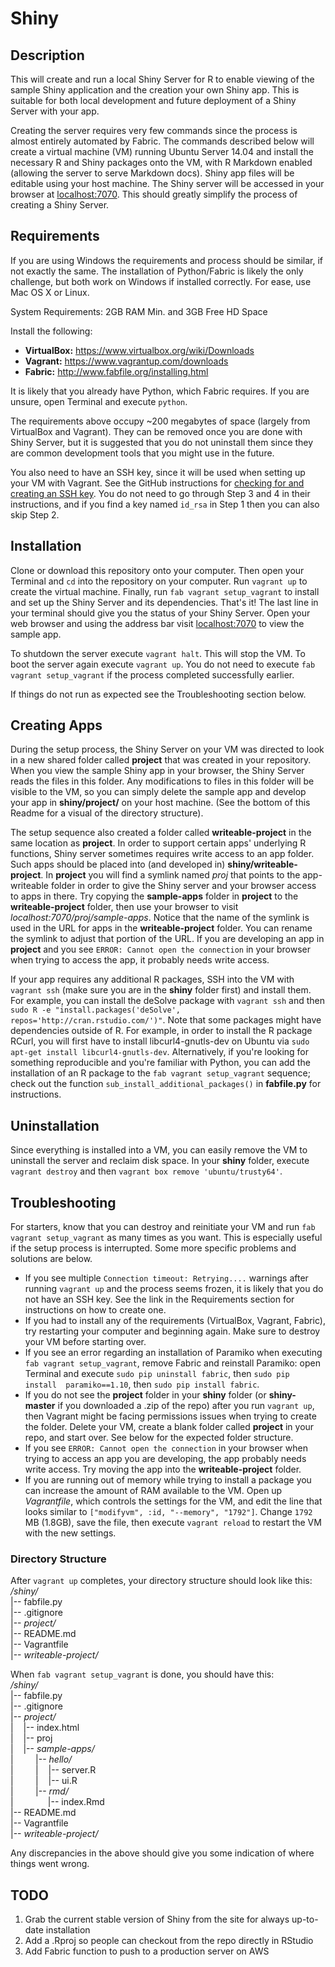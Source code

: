 Shiny
=====

Description
-----------

This will create and run a local Shiny Server for R to enable viewing of the 
sample Shiny application and the creation your own Shiny app. This is 
suitable for both local development and future deployment of a Shiny Server 
with your app.

Creating the server requires very few commands since the process is 
almost entirely automated by Fabric. The commands described below will create
a virtual machine (VM) running Ubuntu Server 14.04 and install the necessary 
R and Shiny packages onto the VM, with R Markdown enabled (allowing the 
server to serve Markdown docs). Shiny app files will be editable using your 
host machine. The Shiny server will be accessed in your browser at 
[localhost:7070](http://localhost:7070). This should greatly simplify the
process of creating a Shiny Server.

Requirements
------------

If you are using Windows the requirements and process should be similar, 
if not exactly the same. The installation of Python/Fabric is likely the 
only challenge, but both work on Windows if installed correctly. For ease, 
use Mac OS X or Linux.

System Requirements: 2GB RAM Min. and 3GB Free HD Space

Install the following:

+ **VirtualBox:** https://www.virtualbox.org/wiki/Downloads
+ **Vagrant:** https://www.vagrantup.com/downloads
+ **Fabric:** http://www.fabfile.org/installing.html

It is likely that you already have Python, which Fabric requires. If you are 
unsure, open Terminal and execute `python`.

The requirements above occupy ~200 megabytes of space (largely from 
VirtualBox and Vagrant). They can be removed once you are done with Shiny 
Server, but it is suggested that you do not uninstall them since they are 
common development tools that you might use in the future.

You also need to have an SSH key, since it will be used when setting up your 
VM with Vagrant. See the GitHub instructions for [checking for and creating 
an SSH key][1]. You do not need to go through Step 3 and 4 in their 
instructions, and if you find a key named `id_rsa` in Step 1 then you can 
also skip Step 2.

Installation
------------

Clone or download this repository onto your computer. Then open your Terminal
and `cd` into the repository on your computer. Run `vagrant up` to create 
the virtual machine. Finally, run `fab vagrant setup_vagrant` to install and
set up the Shiny Server and its dependencies. That's it! The last line in 
your terminal should give you the status of your Shiny Server. Open your 
web browser and using the address bar visit
[localhost:7070](http://localhost:7070) to view the sample app.

To shutdown the server execute `vagrant halt`. This will stop the VM. To boot 
the server again execute `vagrant up`. You do not need to execute `fab 
vagrant setup_vagrant` if the process completed successfully earlier.

If things do not run as expected see the Troubleshooting section below. 

Creating Apps
-------------

During the setup process, the Shiny Server on your VM was directed to look in a 
new shared folder called **project** that was created in your repository. When 
you view the sample Shiny app in your browser, the Shiny Server reads the 
files in this folder. Any modifications to files in this folder will be 
visible to the VM, so you can simply delete the sample app and develop your app
in **shiny/project/** on your host machine. (See the bottom of this Readme for
a visual of the directory structure).

The setup sequence also created a folder called **writeable-project** in the 
same location as **project**. In order to support certain apps' underlying R 
functions, Shiny server sometimes requires write access to an app folder. Such 
apps should be placed into (and developed in) **shiny/writeable-project**. In
**project** you will find a symlink named *proj* that points to the
app-writeable folder in order to give the Shiny server and your browser access
to apps in there. Try copying the **sample-apps** folder in **project** to the 
**writeable-project** folder, then use your browser to visit
*localhost:7070/proj/sample-apps*. Notice that the name of the symlink is used
in the URL for apps in the **writeable-project** folder. You can rename the
symlink to adjust that portion of the URL. If you are developing an app in
**project** and you see `ERROR: Cannot open the connection` in your 
browser when trying to access the app, it probably needs write access.

If your app requires any additional R packages, SSH into the VM with `vagrant
ssh` (make sure you are in the **shiny** folder first) and install them. For 
example, you can install the deSolve package with `vagrant ssh` and then 
`sudo R -e "install.packages('deSolve', repos='http://cran.rstudio.com/')"`.
Note that some packages might have dependencies outside of R. For example, in
order to install the R package RCurl, you will first have to install
libcurl4-gnutls-dev on Ubuntu via `sudo apt-get install libcurl4-gnutls-dev`.
Alternatively, if you're looking for something reproducible and you're familiar
with Python, you can add the installation of an R package to the `fab vagrant
setup_vagrant` sequence; check out the function
`sub_install_additional_packages()` in **fabfile.py** for instructions.

Uninstallation
--------------

Since everything is installed into a VM, you can easily remove the VM to 
uninstall the server and reclaim disk space. In your **shiny** folder, 
execute `vagrant destroy` and then `vagrant box remove 'ubuntu/trusty64'`.

Troubleshooting
---------------

For starters, know that you can destroy and reinitiate your VM and run 
`fab vagrant setup_vagrant` as many times as you want. This is especially 
useful if the setup process is interrupted. Some more specific problems and 
solutions are below.

+ If you see multiple `Connection timeout: Retrying....` warnings after running 
`vagrant up` and the process seems frozen, it is likely that you do not have an 
SSH key. See the link in the Requirements section for instructions on how to
create one.
+ If you had to install any of the requirements (VirtualBox, Vagrant, 
Fabric), try restarting your computer and beginning again. Make sure to 
destroy your VM before starting over.
+ If you see an error regarding an installation of Paramiko when executing 
`fab vagrant setup_vagrant`, remove Fabric and reinstall Paramiko: open 
Terminal and execute `sudo pip uninstall fabric`, then `sudo pip install 
paramiko==1.10`, then `sudo pip install fabric`.
+ If you do not see the **project** folder in your **shiny** folder (or 
**shiny-master** if you downloaded a .zip of the repo) after you run `vagrant
up`, then Vagrant might be facing permissions issues when trying to 
create the folder. Delete your VM, create a blank folder called **project** 
in your repo, and start over. See below for the expected folder structure.
+ If you see `ERROR: Cannot open the connection` in your browser when trying 
to access an app you are developing, the app probably needs write access. Try
moving the app into the **writeable-project** folder.
+ If you are running out of memory while trying to install a package you 
can increase the amount of RAM available to the VM. Open up *Vagrantfile*, 
which controls the settings for the VM, and edit the line that looks similar 
to `["modifyvm", :id, "--memory", "1792"]`. Change `1792` MB (1.8GB), save 
the file, then execute `vagrant reload` to restart the VM with the new
settings.

### Directory Structure

After `vagrant up` completes, your directory structure should look like this:  
*/shiny/*  
|-- fabfile.py  
|-- .gitignore  
|-- *project/*  
|-- README.md  
|-- Vagrantfile  
|-- *writeable-project/*

When `fab vagrant setup_vagrant` is done, you should have this:  
*/shiny/*  
|-- fabfile.py  
|-- .gitignore  
|-- *project/*  
|&nbsp;&nbsp;&nbsp; |-- index.html  
|&nbsp;&nbsp;&nbsp; |-- proj  
|&nbsp;&nbsp;&nbsp; |-- *sample-apps/*  
|&nbsp;&nbsp;&nbsp;&nbsp;&nbsp;&nbsp;&nbsp;&nbsp; |-- *hello/*  
|&nbsp;&nbsp;&nbsp;&nbsp;&nbsp;&nbsp;&nbsp;&nbsp;&nbsp;|&nbsp;
&nbsp; |-- server.R  
|&nbsp;&nbsp;&nbsp;&nbsp;&nbsp;&nbsp;&nbsp;&nbsp;&nbsp;|&nbsp;
&nbsp; |-- ui.R  
|&nbsp;&nbsp;&nbsp;&nbsp;&nbsp;&nbsp;&nbsp;&nbsp; |-- *rmd/*  
|&nbsp;&nbsp;&nbsp;&nbsp;&nbsp;&nbsp;&nbsp;&nbsp;&nbsp;&nbsp;&nbsp;
&nbsp; |-- index.Rmd  
|-- README.md  
|-- Vagrantfile  
|-- *writeable-project/*

Any discrepancies in the above should give you some indication of where 
things went wrong.

[1]: https://help.github.com/articles/generating-ssh-keys/

TODO
----

1. Grab the current stable version of Shiny from the site for always up-to-date
   installation
2. Add a .Rproj so people can checkout from the repo directly in RStudio
3. Add Fabric function to push to a production server on AWS
